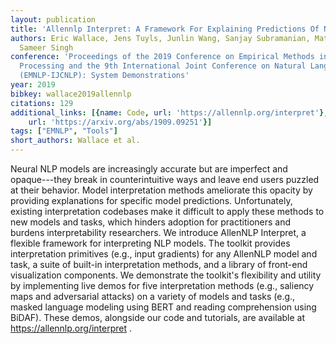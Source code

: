 ```yaml
---
layout: publication
title: 'Allennlp Interpret: A Framework For Explaining Predictions Of NLP Models'
authors: Eric Wallace, Jens Tuyls, Junlin Wang, Sanjay Subramanian, Matt Gardner,
  Sameer Singh
conference: 'Proceedings of the 2019 Conference on Empirical Methods in Natural Language
  Processing and the 9th International Joint Conference on Natural Language Processing
  (EMNLP-IJCNLP): System Demonstrations'
year: 2019
bibkey: wallace2019allennlp
citations: 129
additional_links: [{name: Code, url: 'https://allennlp.org/interpret'}, {name: Paper,
    url: 'https://arxiv.org/abs/1909.09251'}]
tags: ["EMNLP", "Tools"]
short_authors: Wallace et al.
---
```

Neural NLP models are increasingly accurate but are imperfect and
opaque---they break in counterintuitive ways and leave end users puzzled at
their behavior. Model interpretation methods ameliorate this opacity by
providing explanations for specific model predictions. Unfortunately, existing
interpretation codebases make it difficult to apply these methods to new models
and tasks, which hinders adoption for practitioners and burdens
interpretability researchers. We introduce AllenNLP Interpret, a flexible
framework for interpreting NLP models. The toolkit provides interpretation
primitives (e.g., input gradients) for any AllenNLP model and task, a suite of
built-in interpretation methods, and a library of front-end visualization
components. We demonstrate the toolkit's flexibility and utility by
implementing live demos for five interpretation methods (e.g., saliency maps
and adversarial attacks) on a variety of models and tasks (e.g., masked
language modeling using BERT and reading comprehension using BiDAF). These
demos, alongside our code and tutorials, are available at
https://allennlp.org/interpret .